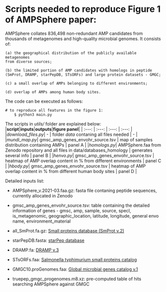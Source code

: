 # Scripts needed to reproduce Figure 1 of AMPSphere paper:

AMPSphere collates 836,498 non-redundant AMP candidates from thousands of
metagenomes and high-quality microbial genomes. It consists of:

	(a) the geographical distribution of the publicly available metagenomes
	from diverse sources;

	(b) the limited portion of AMP candidates with homologs in peptide
	(SmProt, DRAMP, starPepDB, STsORFs) and large protein datasets - GMGC;

	(c) a small overlap of AMPs belonging to different environments;

	(d) overlap of AMPs among human body sites. 

The code can be executed as follows:

```
# to reproduce all features in the figure 1:
    $ python3 main.py
```

The scripts in *utils/* folder are explained below:
|**script**|**inputs**|**outputs**|**figure panel**|
| :---: | :---: | :---: | :---: |
|*download_files.py*| - | folder _data_ contaning all files needed | - |
|*mundi_map.py*| gmsc_amp_genes_envohr_source.tsv | map of samples distribution containing AMPs | panel A |
|*homologs.py*| AMPSphere.faa from Zenodo repository and all files in data/databases_homology | generates several info | panel B |
|*henvo.py*| gmsc_amp_genes_envohr_source.tsv | heatmap of AMP overlap content in % from different environments | panel C |
|*hbody.py*| gmsc_amp_genes_envohr_source.tsv | heatmap of AMP overlap content in % from different human body sites | panel D | 

Detailed inputs list:

 - AMPSphere_v.2021-03.faa.gz:	fasta file contaning peptide sequences, currently allocated in Zenodo

 - gmsc_amp_genes_envohr_source.tsv:	table containing the detailed information of genes - gmsc, amp,
 sample, source, specI, is_metagenomic, geographic_location, latitude, longitude, general envo name,
 environment_material

 - all_SmProt.fa.gz:	[Small proteins database (SmProt v.2)](http://bigdata.ibp.ac.cn/SmProt/)

 - starPepDB.fasta:	[starPep database](http://mobiosd-hub.com/starpep/)

 - DRAMP.fa:	[DRAMP v.3](DRAMP.cpu-bioinfor.org/)

 - STsORFs.faa: [Salmonella typhimurium small proteins catalog](https://www.biorxiv.org/content/10.1101/2020.05.26.116038v1)

 - GMGC10.proGenomes.faa:	[Global microbial genes catalog v.1](gmgc.embl.de/)

 - truepep_gmgc_progenomes.m8.xz:	pre-computed table of hits searching AMPSphere against GMGC
 
